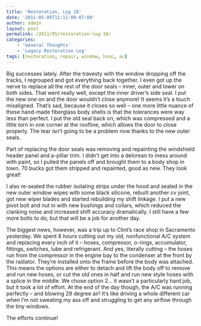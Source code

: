 ```yaml
---
title: 'Restoration, Log 10'
date: '2011-05-09T11:11:00-07:00'
author: admin
layout: post
permalink: /2011/05/restoration-log-10/
categories:
    - 'General Thoughts'
    - 'Legacy Restoration Log'
tags: [restoration, repair, window, hvac, ac]
---
```


Big successes lately. After the travesty with the window dropping off the tracks, I regrouped and got everything back together. I even got up the nerve to replace all the rest of the door seals – inner, outer and lower on both sides. That went really well, except the inner driver’s side seal. I put the new one on and the door wouldn’t close anymore! It seems it’s a touch misaligned. That’s sad, because it closes so well – one more little nuance of these hand-made fiberglass body shells is that the tolerances were way less than perfect. I put the old seal back on, which was compressed and a little torn in one corner at the roofline, which allows the door to close properly. The tear isn’t going to be a problem now thanks to the new outer seals.

Part of replacing the door seals was removing and repainting the windshield header panel and a-pillar trim. I didn’t get into a delorean to mess around with paint, so I pulled the panels off and brought them to a body shop in town. 70 bucks got them stripped and repainted, good as new. They look great!

I also re-sealed the rubber isolating strips under the hood and sealed in the new outer window wipes with some black silicone, rebuilt another cv joint, got new wiper blades and started rebuilding my shift linkage. I put a new pivot bolt and nut in with new bushings and collars, which reduced the clanking noise and increased shift accuracy dramatically. I still have a few more bolts to do, but that will be a job for another day.  
  
The biggest news, however, was a trip up to Clint’s race shop in Sacramento yesterday. We spent 8 hours cutting out my old, nonfunctional A/C system and replacing every inch of it – hoses, compressor, o-rings, accumulator, fittings, switches, lube and refrigerant. And yes, literally cutting – the hoses run from the compressor in the engine bay to the condenser at the front by the radiator. They’re installed onto the frame before the body was attached. This means the options are either to detach and lift the body off to remove and run new hoses, or cut the old ones in half and run new style hoses with a splice in the middle. We chose option 2… it wasn’t a particularly hard job, but it took a lot of effort. At the end of the day though, the A/C was running perfectly – and blowing 29 degree air! It’s like driving a whole different car when I’m not sweating my ass off and struggling to get any airflow through the tiny windows.  
  
The efforts continue!